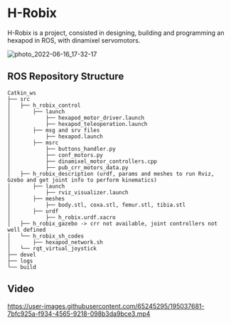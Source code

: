 # H-Robix

H-Robix is a project, consisted in designing, building and programming an hexapod in ROS, with dinamixel servomotors.



![photo_2022-06-16_17-32-17](https://user-images.githubusercontent.com/65245295/195049259-039b3ba3-06bd-4a9c-95d8-c9cb65a84974.png)


## ROS Repository Structure

```
Catkin_ws
├── src
│   ├── h_robix_control
│       ├── launch
│           ├── hexapod_motor_driver.launch
│           ├── hexapod_teleoperation.launch
│       ├── msg and srv files 
│           ├── hexapod.launch
│       ├── msrc
│           ├── buttons_handler.py
│           ├── conf_motors.py
│           ├── dinamixel_motor_controllers.cpp
│           ├── pub_crr_motors_data.py
│   ├── h_robix_description (urdf, params and meshes to run Rviz, Gzebo and get joint info to perform kinematics)
│       ├── launch 
│           ├── rviz_visualizer.launch
│       ├── meshes 
│           ├── body.stl, coxa.stl, femur.stl, tibia.stl
│       ├── urdf 
│           ├── h_robix.urdf.xacro
│   ├── h_robix_gazebo -> crr not available, joint controllers not well defined
│   └── h_robix_sh_codes
│       ├── hexapod_network.sh
│   └── rqt_virtual_joystick
├── devel
├── logs
└── build
```




## Video
https://user-images.githubusercontent.com/65245295/195037681-7bfc925a-f934-4565-9218-098b3da9bce3.mp4


